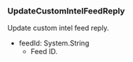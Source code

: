 ### UpdateCustomIntelFeedReply
Update custom intel feed reply.

- feedId: System.String
  - Feed ID.
